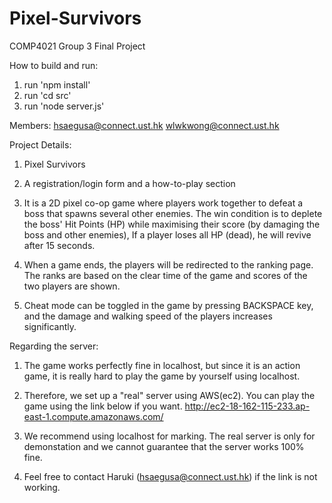 # Pixel-Survivors
COMP4021 Group 3 Final Project

How to build and run:
1. run 'npm install'
2. run 'cd src' 
3. run 'node server.js'

Members:
hsaegusa@connect.ust.hk
wlwkwong@connect.ust.hk

Project Details:
1. Pixel Survivors

2. A registration/login form and a how-to-play section

3. It is a 2D pixel co-op game where players work together to defeat a boss that spawns several other enemies. The win condition is to deplete the boss' Hit Points (HP) while maximising their score (by damaging the boss and other enemies), If a player loses all HP (dead), he will revive after 15 seconds.

4. When a game ends, the players will be redirected to the ranking page. The ranks are based on the clear time of the game and scores of the two players are shown.

5. Cheat mode can be toggled in the game by pressing BACKSPACE key, and the damage and walking speed of the players increases significantly.

Regarding the server:

1. The game works perfectly fine in localhost, but since it is an action game, it is really hard to play the game by yourself using localhost. 

2. Therefore, we set up a "real" server using AWS(ec2). You can play the game using the link below if you want.
http://ec2-18-162-115-233.ap-east-1.compute.amazonaws.com/

3. We recommend using localhost for marking. The real server is only for demonstation and we cannot guarantee that the server works 100% fine.

4. Feel free to contact Haruki (hsaegusa@connect.ust.hk) if the link is not working.
